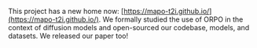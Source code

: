 This project has a new home now: [https://mapo-t2i.github.io/](https://mapo-t2i.github.io/). We formally studied the use of ORPO in the context of diffusion models and open-sourced our codebase, models, and datasets. We released our paper too!
